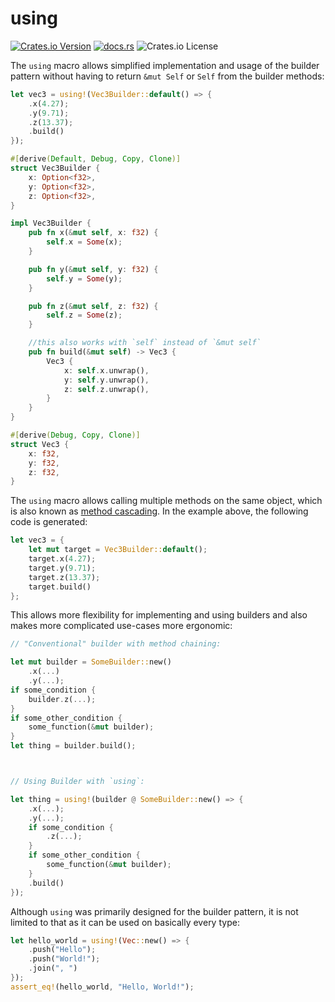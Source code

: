 # using

[![Crates.io Version](https://img.shields.io/crates/v/using)](https://crates.io/crates/using)
[![docs.rs](https://img.shields.io/docsrs/using)](https://docs.rs/using)
![Crates.io License](https://img.shields.io/crates/l/using)

The `using` macro allows simplified implementation and usage of the builder pattern
without having to return `&mut Self` or `Self` from the builder methods:

```rs
let vec3 = using!(Vec3Builder::default() => {
    .x(4.27);
    .y(9.71);
    .z(13.37);
    .build()
});

#[derive(Default, Debug, Copy, Clone)]
struct Vec3Builder {
    x: Option<f32>,
    y: Option<f32>,
    z: Option<f32>,
}

impl Vec3Builder {
    pub fn x(&mut self, x: f32) {
        self.x = Some(x);
    }

    pub fn y(&mut self, y: f32) {
        self.y = Some(y);
    }

    pub fn z(&mut self, z: f32) {
        self.z = Some(z);
    }

    //this also works with `self` instead of `&mut self`
    pub fn build(&mut self) -> Vec3 {
        Vec3 {
            x: self.x.unwrap(),
            y: self.y.unwrap(),
            z: self.z.unwrap(),
        }
    }
}

#[derive(Debug, Copy, Clone)]
struct Vec3 {
    x: f32,
    y: f32,
    z: f32,
}
```

The `using` macro allows calling multiple methods on the same object,
which is also known as [method cascading](https://en.wikipedia.org/wiki/Method_cascading).
In the example above, the following code is generated:

```rs
let vec3 = {
    let mut target = Vec3Builder::default();
    target.x(4.27);
    target.y(9.71);
    target.z(13.37);
    target.build()
};
```

This allows more flexibility for implementing and using builders
and also makes more complicated use-cases more ergonomic:

```rs
// "Conventional" builder with method chaining:

let mut builder = SomeBuilder::new()
    .x(...)
    .y(...);
if some_condition {
    builder.z(...);
}
if some_other_condition {
    some_function(&mut builder);
}
let thing = builder.build();



// Using Builder with `using`:

let thing = using!(builder @ SomeBuilder::new() => {
    .x(...);
    .y(...);
    if some_condition {
        .z(...);
    }
    if some_other_condition {
        some_function(&mut builder);
    }
    .build()
});
```

Although `using` was primarily designed for the builder pattern,
it is not limited to that as it can be used on basically every type:

```rs
let hello_world = using!(Vec::new() => {
    .push("Hello");
    .push("World!");
    .join(", ")
});
assert_eq!(hello_world, "Hello, World!");
```
